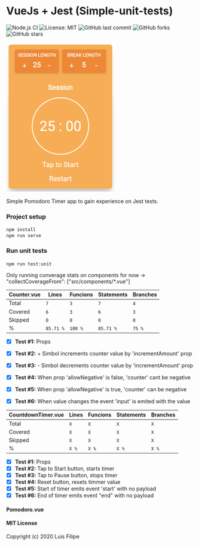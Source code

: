 

# VueJs + Jest (Simple-unit-tests)

![Node.js CI](https://github.com/lrgfilipe/vue-jest-unit-tests/workflows/Node.js%20CI/badge.svg)
![License: MIT](https://img.shields.io/badge/License-MIT-green.svg)
![GitHub last commit](https://img.shields.io/github/last-commit/lrgfilipe/vue-jest-unit-tests)
![GitHub forks](https://img.shields.io/github/forks/lrgfilipe/vue-jest-unit-tests?style=social)
![GitHub stars](https://img.shields.io/github/stars/lrgfilipe/vue-jest-unit-tests?style=social)

<img src="https://raw.githubusercontent.com/lrgfilipe/vue-jest-unit-tests/master/public/screen.png" height="400">


Simple Pomodoro Timer app to gain experience on Jest tests.





### Project setup
```
npm install
npm run serve
```

### Run unit tests
```
npm run test:unit
```
Only running converage stats on components for now -> "collectCoverageFrom": ["src/components/*.vue"]

Counter.vue | Lines | Funcions | Statements | Branches
--- | --- | --- | --- | --- 
Total | `7` | `3` | `7` | `4`
Covered | `6` | `3` | `6` | `3`
Skipped | `0` | `0` | `0` | `0`
% | `85.71 %` | `100 %` | `85.71 %` | `75 %`

 - [X] **Test #1:** Props
 - [X] **Test #2:** + Simbol increments counter value by 'incrementAmount' prop
 - [X] **Test #3:** - Simbol decrements counter value by 'incrementAmount' prop
 - [X] **Test #4:** When prop 'allowNegative' is false, 'counter' cant be negative
 - [X] **Test #5:** When prop 'allowNegative' is true, 'counter' can be negative
 - [X] **Test #6:** When value changes the event 'input' is emited with the value


CountdownTimer.vue | Lines | Funcions | Statements | Branches
--- | --- | --- | --- | --- 
Total | `X` | `X` | `X` | `X`
Covered | `X` | `X` | `X` | `X`
Skipped | `X` | `X` | `X` | `X`
% | `X %` | `X %` | `X %` | `X %`

- [X] **Test #1:** Props
- [X] **Test #2:** Tap to Start button, starts timer
- [X] **Test #3:** Tap to Pause button, stops timer
- [X] **Test #4:** Reset button, resets timmer value
- [X] **Test #5:** Start of timer emits event 'start' with no payload
- [X] **Test #6:** End of timer emits event "end" with no payload

#### Pomodoro.vue


#### MIT License

Copyright (c) 2020 Luis Filipe
